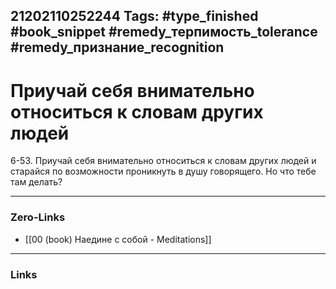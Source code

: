 21202110252244
Tags: #type_finished #book_snippet #remedy_терпимость_tolerance #remedy_признание_recognition
---
# Приучай себя внимательно относиться к словам других людей

 6-53. Приучай себя внимательно относиться к словам других людей и старайся по возможности проникнуть в душу говорящего. Но что тебе там делать? 

---
### Zero-Links
- [[00 (book) Наедине с собой - Meditations]]
---
### Links
